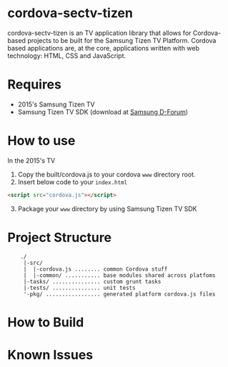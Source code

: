 # cordova-sectv-tizen
cordova-sectv-tizen is an TV application library that allows for Cordova-based projects to be built for the Samsung Tizen TV Platform. Cordova based applications are, at the core, applications written with web technology: HTML, CSS and JavaScript.

# Requires
* 2015's Samsung Tizen TV
* Samsung Tizen TV SDK (download at [Samsung D-Forum](http://samsungdforum.com))

# How to use
In the 2015's TV
1. Copy the built/cordova.js to your cordova `www` directory root.
2. Insert below code to your `index.html`
```HTML
<script src="cordova.js"></script>
```
3. Package your `www` directory by using Samsung Tizen TV SDK

# Project Structure
```
    ./
     |-src/
     |  |-cordova.js ........ common Cordova stuff
     |  |-common/ ........... base modules shared across platfoms
     |-tasks/ ............... custom grunt tasks
     |-tests/ ............... unit tests
     '-pkg/ ................. generated platform cordova.js files
```

# How to Build

# Known Issues
